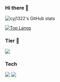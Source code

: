 ### Hi there 👋

![cyj1322's GitHub stats](https://github-readme-stats.vercel.app/api?username=cyj1322&show_icons=true&theme=onedark)

[![Top Langs](https://github-readme-stats.vercel.app/api/top-langs/?username=cyj1322)](https://github.com/cyj1322/github-readme-stats)

### Tier 👑
<a href="https://opgc.me/#/users/cyj1322" target="_blank"><img src="https://api.opgc.me/githubs/users/cyj1322/tag/?theme=basic" /></a>

### Tech
<img src="https://img.shields.io/badge/Node-68A063?style=flat-square&logo=node.js&logoColor=white"/> <img src="https://img.shields.io/badge/Typescript-007acc?style=flat-square&logo=typescript&logoColor=white"/>

<!--
**cyj1322/cyj1322** is a ✨ _special_ ✨ repository because its `README.md` (this file) appears on your GitHub profile.

Here are some ideas to get you started:

- 🔭 I’m currently working on ...
- 🌱 I’m currently learning ...
- 👯 I’m looking to collaborate on ...
- 🤔 I’m looking for help with ...
- 💬 Ask me about ...
- 📫 How to reach me: ...
- 😄 Pronouns: ...
- ⚡ Fun fact: ...
-->
